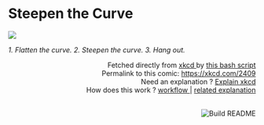 # <b>Steepen the Curve</b>

[![](https://imgs.xkcd.com/comics/steepen_the_curve.png)](https://xkcd.com/2409)

<i>1. Flatten the curve. 2. Steepen the curve. 3. Hang out.</i>

<div align="right">
  Fetched directly from
  <a href="https://xkcd.com">
    xkcd
  </a>
  by
  <a href="https://github.com/Vanille-N/Vanille-N/blob/master/fetch">
    this bash script
  </a>
</div>
<div align="right">
  Permalink to this comic:
  <a href="https://xkcd.com/2409">
    https://xkcd.com/2409
  </a>
</div>
<div align="right">
  Need an explanation ?
  <a href="https://www.explainxkcd.com/wiki/index.php/2409">
    Explain xkcd
  </a>
</div>
<div align="right">
  How does this work ?
  <a href="https://github.com/Vanille-N/Vanille-N/blob/master/.github/workflows/build.yml">
    workflow
  </a>
  |
  <a href="https://simonwillison.net/2020/Jul/10/self-updating-profile-readme/">
    related explanation
  </a>
</div><br>

<a href="https://github.com/Vanille-N/Vanille-N/actions"><img src="https://github.com/Vanille-N/Vanille-N/workflows/Build%20README/badge.svg" align="right" alt="Build README"></a>
